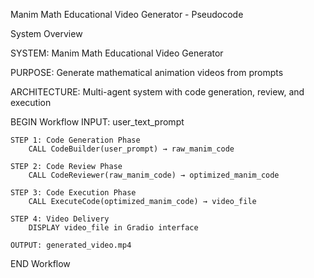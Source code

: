 Manim Math Educational Video Generator - Pseudocode



System Overview


SYSTEM: Manim Math Educational Video Generator


PURPOSE: Generate mathematical animation videos from prompts


ARCHITECTURE: Multi-agent system with code generation, review, and execution

BEGIN Workflow
    INPUT: user_text_prompt
    
    STEP 1: Code Generation Phase
        CALL CodeBuilder(user_prompt) → raw_manim_code
    
    STEP 2: Code Review Phase  
        CALL CodeReviewer(raw_manim_code) → optimized_manim_code
    
    STEP 3: Code Execution Phase
        CALL ExecuteCode(optimized_manim_code) → video_file
    
    STEP 4: Video Delivery
        DISPLAY video_file in Gradio interface
        
    OUTPUT: generated_video.mp4
    
END Workflow
